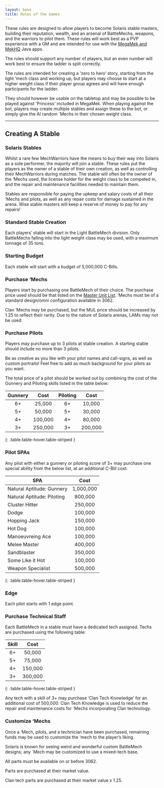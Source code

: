 ```yaml
---
layout: base
title: Rules of the Games
---
```

These rules are designed to allow players to become Solaris stable masters,
building their reputation, wealth, and an arsenal of BattleMechs, weapons,
and the warriors to pilot them. These rules will work best as a PVP
experience with a GM and are intended for use with the
[MegaMek and MekHQ](https://megamek.org) Java apps.

The rules should support any number of players, but an even number will
work best to ensure the ladder is split correctly.

The rules are intended for creating a ‘zero to hero’ story, starting
from the light ‘mech class and working up, but players may choose to start at a
higher weight class if their player group agrees and will have enough
participants for the ladder.

They should however be usable on the tabletop and may be possible to be played
against 'Princess' included in MegaMek. When playing against the bot, players
may create multiple stables and assign these to the bot, or simply give the AI
random `Mechs in their chosen weight class.

---

## Creating A Stable

### Solaris Stables

Whilst a rare few MechWarriors have the means to buy their way into Solaris as a
sole performer, the majority will join a stable. These rules put the players as
the owner of a stable of their own creation, as well as controlling their
MechWarriors during matches. The stable will often be the owner of the ‘Mechs
used, the license holder for the weight class to be competed in, and the repair
and maintenance facilities needed to maintain them.

Stables are responsible for paying the upkeep and salary costs of all their ‘Mechs
and pilots, as well as any repair costs for damage sustained in the arena. Wise
stable masters will keep a reserve of money to pay for any repairs!

### Standard Stable Creation

Each players’ stable will start in the Light BattleMech division. Only BattleMechs
falling into the light weight class may be used, with a maximum tonnage of 35 tons.

### Starting Budget

Each stable will start with a budget of 5,000,000 C-Bills.

### Purchase ‘Mechs

Players start by purchasing one BattleMech of their choice. The purchase price
used should be that listed on the [Master Unit List](http://masterunitlist.info).
‘Mechs must be of a standard design/omni configuration available in 3062.

Clan ‘Mechs may be purchased, but the MUL price should be increased by 1.25 to
reflect their rarity. Due to the nature of Solaris arenas, LAMs may not be used.

### Purchase Pilots

Players may purchase up to 3 pilots at stable creation. A starting stable should
include no more than 3 pilots.

Be as creative as you like with your pilot names and call-signs, as well as
custom portraits! Feel free to add as much background for your pilots as you want.

The total price of a pilot should be worked out by combining the cost of the
Gunnery and Piloting skills listed in the table below:

| Gunnery | Cost    | Piloting  | Cost    |
| :---:   | :---:   | :---:     | :---:   |
| 6+      | 25,000  | 6+        | 10,000  |
| 5+      | 50,000  | 5+        | 30,000  |
| 4+      | 100,000 | 4+        | 80,000  |
| 3+      | 250,000 | 3+        | 200,000 |
{: .table.table-hover.table-striped }

### Pilot SPAs

Any pilot with either a gunnery or piloting score of 3+ may purchase one
special ability from the below list, at an additional C-Bill cost:

| SPA                         | Cost      |
| ---                         | :---:     |
| Natural Aptitude: Gunnery   | 1,000,000 |
| Natural Aptitude: Piloting  | 800,000   |
| Cluster Hitter              | 250,000   |
| Dodge                       | 100,000   |
| Hopping Jack                | 150,000   |
| Hot Dog                     | 100,000   |
| Manoeuvreing Ace            | 100,000   |
| Melee Master                | 400,000   |
| Sandblaster                 | 350,000   |
| Some Like it Hot            | 100,000   |
|Weapon Specialist            | 500,000   |
{: .table.table-hover.table-striped }

### Edge

Each pilot starts with 1 edge point.

### Purchase Technical Staff

Each BattleMech in a stable must have a dedicated tech assigned.
Techs are purchased using the following table:

| Skill | Cost    |
|:---:  |:---:    |
|6+     | 50,000  |
|5+     | 75,000  |
|4+     | 150,000 |
|3+     | 300,000 |
{: .table.table-hover.table-striped }

Any tech with a skill of 3+ may purchase ‘Clan Tech Knowledge’ for an
additional cost of 500,000. Clan Tech Knowledge is used to reduce the
repair and maintenance costs for `Mechs incorporating Clan technology.

### Customize ‘Mechs

Once a ‘Mech, pilots, and a technician have been purchased, remaining
funds may be used to customize the ‘mech to the player’s liking.

Solaris is known for seeing weird and wonderful custom BattleMech
designs; any `Mech may be customized to use a mixed-tech base.

All parts must be available on or before 3062.

Parts are purchased at their market value.

Clan tech parts are purchased at their market value x 1.25.
